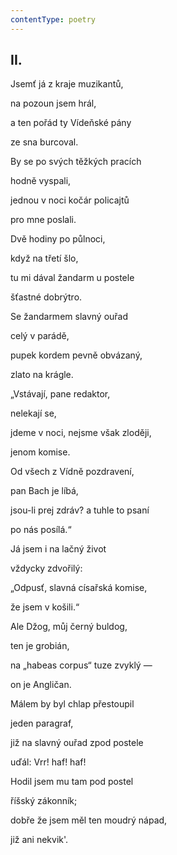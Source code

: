 ```yaml
---
contentType: poetry
---
```


<section>

## II.  

Jsemť já z kraje muzikantů,  

na pozoun jsem hrál,

a ten pořád ty Vídeňské pány

ze sna burcoval.

By se po svých těžkých pracích

hodně vyspali,

jednou v noci kočár policajtů

pro mne poslali.

Dvě hodiny po půlnoci,

když na třetí šlo,

tu mi dával žandarm u postele

šťastné dobrýtro.

Se žandarmem slavný ouřad

celý v parádě,

pupek kordem pevně obvázaný,

zlato na krágle.

„Vstávají, pane redaktor,

nelekají se,

jdeme v noci, nejsme však zloději,

jenom komise.

Od všech z Vídně pozdravení,

pan Bach je líbá,

jsou-li prej zdráv? a tuhle to psaní

po nás posílá.“ 

Já jsem i na lačný život

vždycky zdvořilý:

„Odpusť, slavná císařská komise,

že jsem v košili.“

Ale Džog, můj černý buldog,

ten je grobián,

na „habeas corpus“ tuze zvyklý —

on je Angličan.

Málem by byl chlap přestoupil

jeden paragraf,

již na slavný ouřad zpod postele

uďál: Vrr! haf! haf!

Hodil jsem mu tam pod postel

říšský zákonník;

dobře že jsem měl ten moudrý nápad,

již ani nekvik'.

</section>
